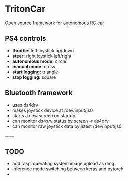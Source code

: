 # TritonCar
Open source framework for autonomous RC car

## PS4 controls
 - **throttle:** left joystick up/down
 - **steer:** right joystick left/right
 - **autonomous mode:** circle
 - **manual mode:** cross
 - **start logging:** triangle
 - **stop logging:** square 

## Bluetooth framework
 - uses ds4drv
 - makes joystick device at /dev/input/js0
 - starts a new screen on startup
 - can monitor ds4srv status by screen -r ds4drv 
 - can monitor raw joystick data by jstest /dev/input/js0


‐‐‐‐‐‐ 

## TODO
 - add raspi operating system image upload as dmg
 - inference mode switching between keras and pytorch
 - 